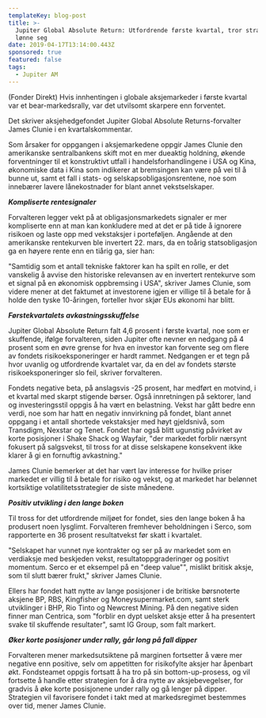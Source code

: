 ```yaml
---
templateKey: blog-post
title: >-
  Jupiter Global Absolute Return: Utfordrende første kvartal, tror strategi vil
  lønne seg
date: 2019-04-17T13:14:00.443Z
sponsored: true
featured: false
tags:
  - Jupiter AM
---
```

(Fonder Direkt) Hvis innhentingen i globale aksjemarkeder i første kvartal var et bear-markedsrally, var det utvilsomt skarpere enn forventet.



Det skriver aksjehedgefondet Jupiter Global Absolute Returns-forvalter James Clunie i en kvartalskommentar.



Som årsaker for oppgangen i aksjemarkedene oppgir James Clunie den amerikanske sentralbankens skift mot en mer dueaktig holdning, økende forventninger til et konstruktivt utfall i handelsforhandlingene i USA og Kina, økonomiske data i Kina som indikerer at bremsingen kan være på vei til å bunne ut, samt et fall i stats- og selskapsobligasjonsrentene, noe som innebærer lavere lånekostnader for blant annet vekstselskaper.



**_Kompliserte rentesignaler_**



Forvalteren legger vekt på at obligasjonsmarkedets signaler er mer kompliserte enn at man kan konkludere med at det er på tide å ignorere risikoen og laste opp med vekstaksjer i porteføljen. Angående at den amerikanske rentekurven ble invertert 22. mars, da en toårig statsobligasjon ga en høyere rente enn en tiårig ga, sier han:



"Samtidig som et antall tekniske faktorer kan ha spilt en rolle, er det vanskelig å avvise den historiske relevansen av en invertert rentekurve som et signal på en økonomisk oppbremsing i USA", skriver James Clunie, som videre mener at det faktumet at investorene igjen er villige til å betale for å holde den tyske 10-åringen, forteller hvor skjør EUs økonomi har blitt.



**_Førstekvartalets avkastningsskuffelse_**



Jupiter Global Absolute Return falt 4,6 prosent i første kvartal, noe som er skuffende, ifølge forvalteren, siden Jupiter ofte nevner en nedgang på 4 prosent som en øvre grense for hva en investor kan forvente seg om flere av fondets risikoeksponeringer er hardt rammet. Nedgangen er et tegn på hvor uvanlig og utfordrende kvartalet var, da en del av fondets største risikoeksponeringer slo feil, skriver forvalteren.



Fondets negative beta, på anslagsvis -25 prosent, har medført en motvind, i et kvartal med skarpt stigende børser. Også innretningen på sektorer, land og investeringsstil oppgis å ha vært en belastning. Vekst har gått bedre enn verdi, noe som har hatt en negativ innvirkning på fondet, blant annet oppgang i et antall shortede vekstaksjer med høyt gjeldsnivå, som Transdigm, Nexstar og Tenet. Fondet har også blitt ugunstig påvirket av korte posisjoner i Shake Shack og Wayfair, "der markedet forblir nærsynt fokusert på salgsvekst, til tross for at disse selskapene konsekvent ikke klarer å gi en fornuftig avkastning."



James Clunie bemerker at det har vært lav interesse for hvilke priser markedet er villig til å betale for risiko og vekst, og at markedet har belønnet kortsiktige volatilitetsstrategier de siste månedene.



**_Positiv utvikling i den lange boken_**



Til tross for det utfordrende miljøet for fondet, sies den lange boken å ha produsert noen lysglimt. Forvalteren fremhever beholdningen i Serco, som rapporterte en 36 prosent resultatvekst før skatt i kvartalet.



"Selskapet har vunnet nye kontrakter og ser på av markedet som en verdiaksje med beskjeden vekst, resultatoppgraderinger og positivt momentum. Serco er et eksempel på en "deep value"", mislikt britisk aksje, som til slutt bærer frukt," skriver James Clunie.



Ellers har fondet hatt nytte av lange posisjoner i de britiske børsnoterte aksjene BP, RBS, Kingfisher og Moneysupermarket.com, samt sterk utviklinger i BHP, Rio Tinto og Newcrest Mining. På den negative siden finner man Centrica, som "forblir en dypt uelsket aksje etter å ha presentert svake til skuffende resultater", samt IG Group, som falt markert.



**_Øker korte posisjoner under rally, går long på fall dipper_**



Forvalteren mener markedsutsiktene på marginen fortsetter å være mer negative enn positive, selv om appetitten for risikofylte aksjer har åpenbart økt. Fondsteamet oppgis fortsatt å ha tro på sin bottom-up-prosess, og vil fortsette å handle etter strategien for å dra nytte av aksjebevegelser, for gradvis å øke korte posisjonene under rally og gå lenger på dipper. Strategien vil favorisere fondet i takt med at markedsregimet bestemmes over tid, mener James Clunie.
